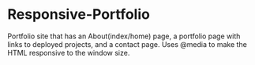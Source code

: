 # Responsive-Portfolio
Portfolio site that has an About(index/home) page, a portfolio page with links to deployed projects, and a contact page. 
Uses @media to make the HTML responsive to the window size.